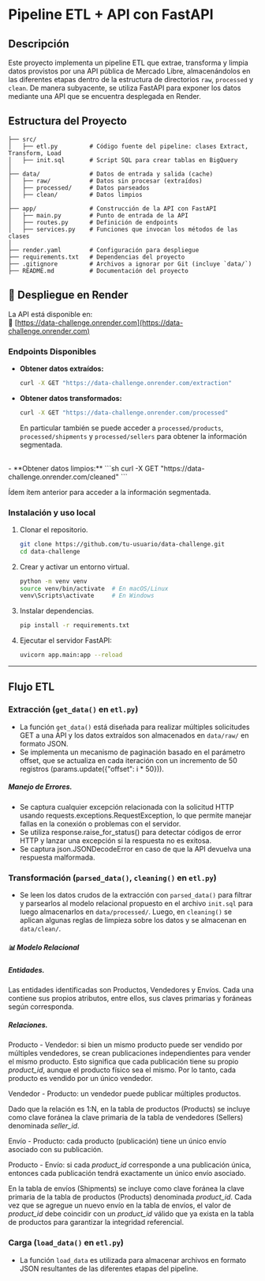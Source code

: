 
# Pipeline ETL + API con FastAPI 

## Descripción

Este proyecto implementa un pipeline ETL que extrae, transforma y limpia datos provistos por una API pública de Mercado Libre, almacenándolos en las diferentes etapas dentro de la estructura de directorios `raw`, `processed` y `clean`. De manera subyacente, se utiliza FastAPI para exponer los datos mediante una API que se encuentra desplegada en Render.

## Estructura del Proyecto

```
├── src/                
│   ├── etl.py         # Código fuente del pipeline: clases Extract, Transform, Load
│   ├── init.sql       # Script SQL para crear tablas en BigQuery
│
├── data/              # Datos de entrada y salida (cache)
│   ├── raw/           # Datos sin procesar (extraídos)
│   ├── processed/     # Datos parseados
│   ├── clean/         # Datos limpios
│
├── app/               # Construcción de la API con FastAPI
│   ├── main.py        # Punto de entrada de la API
│   ├── routes.py      # Definición de endpoints
│   ├── services.py    # Funciones que invocan los métodos de las clases
│
├── render.yaml        # Configuración para despliegue
├── requirements.txt   # Dependencias del proyecto
├── .gitignore         # Archivos a ignorar por Git (incluye `data/`)
├── README.md          # Documentación del proyecto
```


## 🔧 Despliegue en Render  

La API está disponible en:  
🔗 [https://data-challenge.onrender.com](https://data-challenge.onrender.com)  

### Endpoints Disponibles

- **Obtener datos extraídos:**
  ```sh
  curl -X GET "https://data-challenge.onrender.com/extraction"
  ```
- **Obtener datos transformados:**
  ```sh
  curl -X GET "https://data-challenge.onrender.com/processed"
  ```

    En particular también se puede acceder a `processed/products`, `processed/shipments` y `processed/sellers` para obtener la información segmentada.
<br>
- **Obtener datos limpios:**
  ```sh
  curl -X GET "https://data-challenge.onrender.com/cleaned"
  ```

  Ídem ítem anterior para acceder a la información segmentada.
<br>

### Instalación y uso local

1. Clonar el repositorio.
   ```sh
   git clone https://github.com/tu-usuario/data-challenge.git
   cd data-challenge
   ```
2. Crear y activar un entorno virtual.
   ```sh
   python -m venv venv
   source venv/bin/activate  # En macOS/Linux
   venv\Scripts\activate     # En Windows
   ```
3. Instalar dependencias.
   ```sh
   pip install -r requirements.txt
   ```

4. Ejecutar el servidor FastAPI:

    ```sh
    uvicorn app.main:app --reload
    ```

***
## Flujo ETL

### Extracción (`get_data()` en `etl.py`)

- La función `get_data()` está diseñada para realizar múltiples solicitudes GET a una API y los datos extraídos son almacenados en `data/raw/` en formato JSON. 
- Se implementa un mecanismo de paginación basado en el parámetro offset, que se actualiza en cada iteración con un incremento de 50 registros (params.update({"offset": i * 50})).

##### Manejo de Errores.
- Se captura cualquier excepción relacionada con la solicitud HTTP usando requests.exceptions.RequestException, lo que permite manejar fallas en la conexión o problemas con el servidor.
- Se utiliza response.raise_for_status() para detectar códigos de error HTTP y lanzar una excepción si la respuesta no es exitosa.
- Se captura json.JSONDecodeError en caso de que la API devuelva una respuesta malformada.
  
### Transformación (`parsed_data()`, `cleaning()` en `etl.py`)

- Se leen los datos crudos de la extracción con `parsed_data()` para filtrar y parsearlos al modelo relacional propuesto en el archivo `init.sql` para luego almacenarlos en `data/processed/`. Luego, en `cleaning()` se aplican algunas reglas de limpieza sobre los datos y se almacenan en `data/clean/`.

##### 📊 Modelo Relacional
##### Entidades.
Las entidades identificadas son Productos, Vendedores y Envíos. Cada una contiene sus propios atributos, entre ellos, sus claves primarias y foráneas según corresponda.
##### Relaciones.
Producto - Vendedor: si bien un mismo producto puede ser vendido por múltiples vendedores, se crean publicaciones independientes para vender el mismo producto. Esto significa que cada publicación tiene su propio *product_id*, aunque el producto físico sea el mismo. Por lo tanto, cada producto es vendido por un único vendedor. 

Vendedor - Producto: un vendedor puede publicar múltiples productos.

Dado que la relación es 1:N, en la tabla de productos (Products) se incluye como clave foránea la clave primaria de la tabla de vendedores (Sellers) denominada *seller_id*.  

Envío - Producto: cada producto (publicación) tiene un único envío asociado con su publicación. 

Producto - Envío: si cada *product_id* corresponde a una publicación única, entonces cada publicación tendrá exactamente un único envío asociado.

En la tabla de envíos (Shipments) se incluye como clave foránea la clave primaria de la tabla de productos (Products) denominada *product_id*. Cada vez que se agregue un nuevo envío en la tabla de envíos, el valor de *product_id* debe coincidir con un *product_id* válido que ya exista en la tabla de productos para  garantizar la integridad referencial.

### Carga (`load_data()` en `etl.py`)

- La función `load_data` es utilizada para almacenar archivos en formato JSON resultantes de las diferentes etapas del pipeline. 

